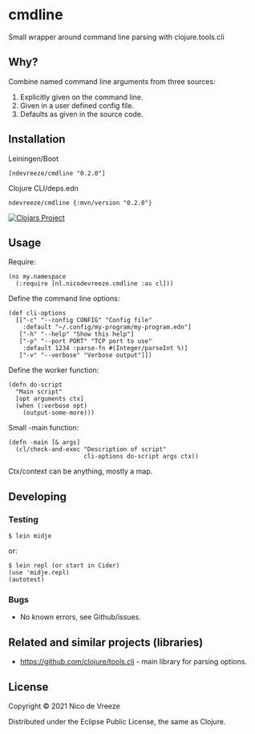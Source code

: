 # cmdline

Small wrapper around command line parsing with clojure.tools.cli

## Why?

Combine named command line arguments from three sources:
1. Explicitly given on the command line.
2. Given in a user defined config file.
3. Defaults as given in the source code.

## Installation

Leiningen/Boot

    [ndevreeze/cmdline "0.2.0"]

Clojure CLI/deps.edn

    ndevreeze/cmdline {:mvn/version "0.2.0"}

[![Clojars Project](https://img.shields.io/clojars/v/ndevreeze/cmdline.svg)](https://clojars.org/ndevreeze/cmdline)

## Usage

Require:

    (ns my.namespace
      (:require [nl.nicodevreeze.cmdline :as cl]))
            
Define the command line options:

    (def cli-options
      [["-c" "--config CONFIG" "Config file"
        :default "~/.config/my-program/my-program.edn"]
       ["-h" "--help" "Show this help"]
       ["-p" "--port PORT" "TCP port to use"
        :default 1234 :parse-fn #(Integer/parseInt %)]
       ["-v" "--verbose" "Verbose output"]])

Define the worker function:

    (defn do-script
      "Main script"
      [opt arguments ctx]
      (when (:verbose opt)
        (output-some-more)))

Small -main function:

    (defn -main [& args]
      (cl/check-and-exec "Description of script"
                         cli-options do-script args ctx))

Ctx/context can be anything, mostly a map.

## Developing

### Testing

    $ lein midje

or:

    $ lein repl (or start in Cider)
    (use 'midje.repl)
    (autotest)
    
### Bugs

* No known errors, see Github/issues.

## Related and similar projects (libraries)

* https://github.com/clojure/tools.cli - main library for parsing options.
    
## License

Copyright © 2021 Nico de Vreeze

Distributed under the Eclipse Public License, the same as Clojure.
